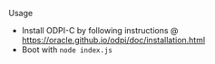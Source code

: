 Usage

- Install ODPI-C by following instructions @ https://oracle.github.io/odpi/doc/installation.html
- Boot with `node index.js`